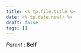 ```yaml
---
title: <% tp.file.title %>
date: <% tp.date.now() %>
draft: false
tags: []
---
```

*Parent* : **Self**

